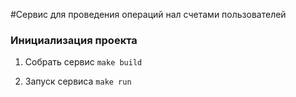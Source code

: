 #Сервис для проведения операций нал счетами пользователей

### Инициализация проекта

1. Собрать сервис
`make build`

2. Запуск сервиса
`make run`
